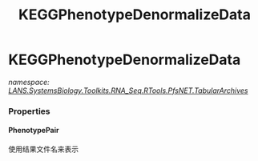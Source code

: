 ﻿---
title: KEGGPhenotypeDenormalizeData
---

# KEGGPhenotypeDenormalizeData
_namespace: [LANS.SystemsBiology.Toolkits.RNA_Seq.RTools.PfsNET.TabularArchives](N-LANS.SystemsBiology.Toolkits.RNA_Seq.RTools.PfsNET.TabularArchives.html)_






### Properties

#### PhenotypePair
使用结果文件名来表示
